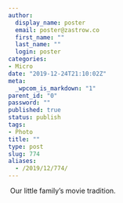 ```yaml
---
author:
  display_name: poster
  email: poster@zastrow.co
  first_name: ""
  last_name: ""
  login: poster
categories:
- Micro
date: "2019-12-24T21:10:02Z"
meta:
  _wpcom_is_markdown: "1"
parent_id: "0"
password: ""
published: true
status: publish
tags:
- Photo
title: ""
type: post
slug: 774
aliases:
  - /2019/12/774/
---
```

<p><img src="/assets/2019/12/80715241_732142310609438_1355799946143361287_n.jpg?_nc_ht=scontent.cdninstagram.com&amp;_nc_ohc=DQfp65wODZwAX_yljAu&amp;oh=285d78f0920707a905b22242f0e6f02d&amp;oe=5E9B69B9" alt="" /> Our little family’s movie tradition.</p>
